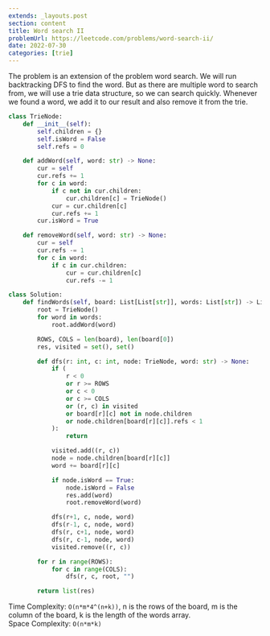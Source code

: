 ```yaml
---
extends: _layouts.post
section: content
title: Word search II
problemUrl: https://leetcode.com/problems/word-search-ii/
date: 2022-07-30
categories: [trie]
---
```


The problem is an extension of the problem word search. We will run backtracking DFS to find the word. But as there are multiple word to search from, we will use a trie data structure, so we can search quickly. Whenever we found a word, we add it to our result and also remove it from the trie.

```python
class TrieNode:
    def __init__(self):
        self.children = {}
        self.isWord = False
        self.refs = 0

    def addWord(self, word: str) -> None:
        cur = self
        cur.refs += 1
        for c in word:
            if c not in cur.children:
                cur.children[c] = TrieNode()
            cur = cur.children[c]
            cur.refs += 1
        cur.isWord = True

    def removeWord(self, word: str) -> None:
        cur = self
        cur.refs -= 1
        for c in word:
            if c in cur.children:
                cur = cur.children[c]
                cur.refs -= 1

class Solution:
    def findWords(self, board: List[List[str]], words: List[str]) -> List[str]:
        root = TrieNode()
        for word in words:
            root.addWord(word)

        ROWS, COLS = len(board), len(board[0])
        res, visited = set(), set()

        def dfs(r: int, c: int, node: TrieNode, word: str) -> None:
            if (
                r < 0
                or r >= ROWS
                or c < 0
                or c >= COLS
                or (r, c) in visited
                or board[r][c] not in node.children
                or node.children[board[r][c]].refs < 1
            ):
                return

            visited.add((r, c))
            node = node.children[board[r][c]]
            word += board[r][c]

            if node.isWord == True:
                node.isWord = False
                res.add(word)
                root.removeWord(word)

            dfs(r+1, c, node, word)
            dfs(r-1, c, node, word)
            dfs(r, c+1, node, word)
            dfs(r, c-1, node, word)
            visited.remove((r, c))

        for r in range(ROWS):
            for c in range(COLS):
                dfs(r, c, root, "")

        return list(res)
```

Time Complexity: `O(n*m*4^(n+k))`, n is the rows of the board, m is the column of the board, k is the length of the words array. <br/>
Space Complexity: `O(n*m*k)`